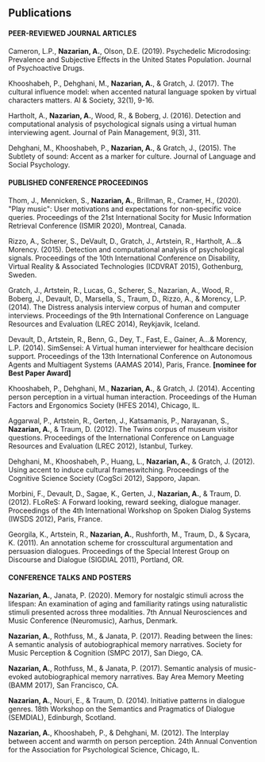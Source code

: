 <h2>Publications</h2>
<div class="row">
		           <div class="col-xs-6 col-lg-7">
             <h4>PEER-REVIEWED JOURNAL ARTICLES</h4>
           </div>
         <p>Cameron, L.P., <b>Nazarian, A.</b>, Olson, D.E. (2019). Psychedelic Microdosing: Prevalence and Subjective Effects in the United States Population. Journal of Psychoactive Drugs. 
         </p>
         <p>Khooshabeh, P., Dehghani, M., <b>Nazarian, A.</b>, & Gratch, J. (2017). The cultural influence model: when accented natural language spoken by virtual characters matters. AI & Society, 32(1), 9-16.
         </p>
         <p>Hartholt, A., <b>Nazarian, A.</b>, Wood, R., & Boberg, J. (2016). Detection and computational analysis of psychological signals using a virtual human interviewing agent. Journal of Pain Management, 9(3), 311.
         </p>
         <p>Dehghani, M., Khooshabeh, P., <b>Nazarian, A.</b>, & Gratch, J., (2015). The Subtlety of sound: Accent as a marker for culture. Journal of Language and Social Psychology.
         </p>
         <div class="row">
             <div class="col-xs-6 col-lg-7">
               <h4>PUBLISHED CONFERENCE PROCEEDINGS</h4>
             </div>
		 <p> Thom, J., Mennicken, S., <b>Nazarian, A.</b>, Brillman, R., Cramer, H., (2020). "Play music": User motivations and expectations for non-specific voice queries. Proceedings of the 21st International Socity for Music Information Retrieval Conference (ISMIR 2020), Montreal, Canada. 
           </p>
           <p> Rizzo, A., Scherer, S., DeVault, D.,  Gratch, J., Artstein, R., Hartholt, A…& Morency. (2015). Detection and computational analysis of psychological signals. Proceedings of the 10th International Conference on Disability, Virtual Reality & Associated Technologies (ICDVRAT 2015), Gothenburg, Sweden.
           </p>
           <p> Gratch, J., Artstein, R., Lucas, G., Scherer, S., Nazarian, A., Wood, R., Boberg, J., Devault, D., Marsella, S., Traum, D., Rizzo, A., & Morency, L.P. (2014). The Distress analysis interview corpus of human and computer interviews. Proceedings of the 9th International Conference on Language Resources and Evaluation (LREC 2014), Reykjavik, Iceland.
           </p>
           <p> Devault, D., Artstein, R., Benn, G., Dey, T., Fast, E., Gainer, A…& Morency, L.P. (2014). SimSensei: A Virtual human interviewer for healthcare decision support. Proceedings of the 13th International Conference on Autonomous Agents and Multiagent Systems (AAMAS 2014), Paris, France. <b>[nominee for Best Paper Award]</b>
           </p>
            <p> Khooshabeh, P., Dehghani, M., <b>Nazarian, A.</b>, & Gratch, J. (2014). Accenting person perception in a virtual human interaction. Proceedings of the Human Factors and Ergonomics Society (HFES 2014), Chicago, IL.
           </p>
           <p> Aggarwal, P., Artstein, R., Gerten, J., Katsamanis, P., Narayanan, S., <b>Nazarian, A.</b>, & Traum, D. (2012). The Twins corpus of museum visitor questions. Proceedings of the International Conference on Language Resources and Evaluation (LREC 2012), Istanbul, Turkey.
           </p>
           <p> Dehghani, M., Khooshabeh, P., Huang, L., <b>Nazarian, A.</b>, & Gratch, J. (2012). Using accent to induce cultural frame­switching. Proceedings of the Cognitive Science Society (CogSci 2012), Sapporo, Japan.
           </p>
           <p> Morbini, F., Devault, D., Sagae,  K., Gerten, J., <b>Nazarian,  A.</b>,  & Traum, D. (2012). FLoReS: A Forward looking, reward seeking, dialogue manager. Proceedings of the 4th International Workshop on Spoken Dialog Systems (IWSDS 2012), Paris, France.
           </p>
           <p> Georgila, K., Artstein, R., <b>Nazarian, A.</b>, Rushforth, M., Traum, D., & Sycara, K. (2011). An annotation scheme for cross­cultural argumentation and persuasion dialogues. Proceedings of the Special Interest Group on Discourse and Dialogue (SIGDIAL 2011), Portland, OR.
           </p>  
         <div class="row">
           <div class="col-xs-6 col-lg-7">
             <h4>CONFERENCE TALKS AND POSTERS</h4>
           </div>
         <p> <b>Nazarian, A.</b>, Janata, P. (2020). Memory for nostalgic stimuli across the lifespan: An examination of aging and familiarity ratings using naturalistic stimuli presented across three modalities. 7th Annual Neurosciences and Music Conference (Neuromusic), Aarhus, Denmark.
         </p>
         <p> <b>Nazarian, A.</b>, Rothfuss, M., & Janata, P. (2017). Reading between the lines: A semantic analysis of autobiographical memory narratives. Society for Music Perception & Cognition (SMPC 2017), San Diego, CA. 
         </p>
         <p> <b>Nazarian, A.</b>, Rothfuss, M., & Janata, P. (2017). Semantic analysis of music-evoked autobiographical memory narratives. Bay Area Memory Meeting (BAMM 2017), San Francisco, CA.  
         </p>
          <p> <b>Nazarian, A.</b>, Nouri, E., & Traum, D. (2014). Initiative patterns in dialogue genres. 18th Workshop on the Semantics and Pragmatics of Dialogue (SEMDIAL), Edinburgh, Scotland.
         </p>
         <p> <b>Nazarian, A.</b>, Khooshabeh, P., & Dehghani, M. (2012). The Interplay between accent and warmth on person perception. 24th Annual Convention for the Association for Psychological Science, Chicago, IL.
         </p>



